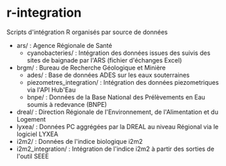 # r-integration
Scripts d'intégration R organisés par source de données 

- ars/ : Agence Régionale de Santé
  - cyanobacteries/ : Intégration des données issues des suivis des sites de baignade par l'ARS (fichier d'échanges Excel)
- brgm/ : Bureau de Recherche Géologique et Minière
  - ades/ : Base de données ADES sur les eaux souterraines
   - piezometres_integration/ : Intégration des données piezometriques via l'API Hub'Eau
  - bnpe/ : Données de la Base National des Prélèvements en Eau soumis à redevance (BNPE)
- dreal/ : Direction Régionale de l'Environnement, de l'Alimentation et du Logement
 - lyxea/ : Données PC aggrégées par la DREAL au niveau Régional via le logiciel LYXEA
 - i2m2/ : Données de l'indice biologique i2m2 
  - i2m2_integration/ : Intégration de l'indice i2m2 à partir des sorties de l'outil SEEE
